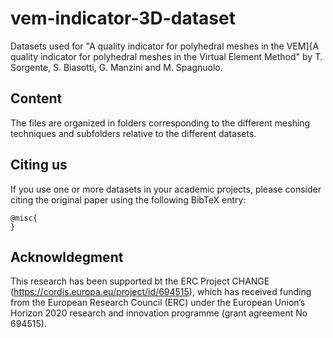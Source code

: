 # vem-indicator-3D-dataset
Datasets used for "A quality indicator for polyhedral meshes in the VEM]{A quality indicator for polyhedral meshes in the Virtual Element Method" by T. Sorgente, S. Biasotti, G. Manzini and M. Spagnuolo.

## Content
The files are organized in folders corresponding to the different meshing techniques and subfolders relative to the different datasets.

## Citing us
If you use one or more datasets in your academic projects, please consider citing the original paper using the following BibTeX entry:

```
@misc{
}
```

## Acknowldegment
This research has been supported bt the ERC Project CHANGE (https://cordis.europa.eu/project/id/694515), which has received funding from the European Research Council (ERC) under the European Union’s Horizon 2020 research and innovation programme (grant agreement No 694515).
